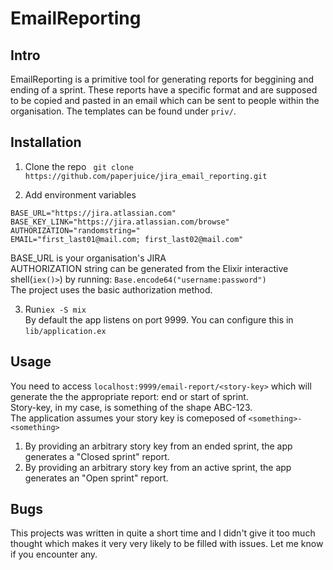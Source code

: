 # EmailReporting

## Intro
EmailReporting is a primitive tool for generating reports for beggining and ending of a sprint.
These reports have a specific format and are supposed to be copied and pasted in an email which can be sent to people within the organisation. The templates can be found under ```priv/```.

## Installation
1. Clone the repo
``` git clone https://github.com/paperjuice/jira_email_reporting.git```

2. Add environment variables
```
BASE_URL="https://jira.atlassian.com"
BASE_KEY_LINK="https://jira.atlassian.com/browse"
AUTHORIZATION="randomstring="
EMAIL="first_last01@mail.com; first_last02@mail.com"
```
BASE_URL is your organisation's JIRA</br>
AUTHORIZATION string can be generated from the Elixir interactive shell(```iex()>```) by running: 
```Base.encode64("username:password")```</br>
The project uses the basic authorization method.

3. Run```iex -S mix```</br>
By default the app listens on port 9999. You can configure this in ```lib/application.ex```

## Usage
You need to access ```localhost:9999/email-report/<story-key>``` which will generate the the appropriate report: end or start of sprint.</br>
Story-key, in my case, is something of the shape ABC-123.</br>
The application assumes your story key is comeposed of ```<something>-<something>```</br>
1. By providing an arbitrary story key from an ended sprint, the app generates a "Closed sprint" report.
2. By providing an arbitrary story key from an active sprint, the app generates an "Open sprint" report.

## Bugs
This projects was written in quite a short time and I didn't give it too much thought which makes it very very likely to be filled with issues. Let me know if you encounter any.
